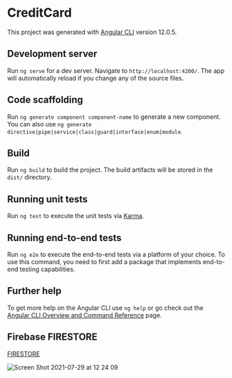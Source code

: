 # CreditCard

This project was generated with [Angular CLI](https://github.com/angular/angular-cli) version 12.0.5.

## Development server

Run `ng serve` for a dev server. Navigate to `http://localhost:4200/`. The app will automatically reload if you change any of the source files.

## Code scaffolding

Run `ng generate component component-name` to generate a new component. You can also use `ng generate directive|pipe|service|class|guard|interface|enum|module`.

## Build

Run `ng build` to build the project. The build artifacts will be stored in the `dist/` directory.

## Running unit tests

Run `ng test` to execute the unit tests via [Karma](https://karma-runner.github.io).

## Running end-to-end tests

Run `ng e2e` to execute the end-to-end tests via a platform of your choice. To use this command, you need to first add a package that implements end-to-end testing capabilities.

## Further help

To get more help on the Angular CLI use `ng help` or go check out the [Angular CLI Overview and Command Reference](https://angular.io/cli) page.

## Firebase FIRESTORE

[FIRESTORE](https://firebase.google.com/products/firestore?gclid=CjwKCAjwo4mIBhBsEiwAKgzXOOW2taYqzhDBHp6jnVuDvSDsWH2gew3jO4yNXDRLK7l0yU0_Wky0ZxoCMKoQAvD_BwE&gclsrc=aw.ds)


![Screen Shot 2021-07-29 at 12 24 09](https://user-images.githubusercontent.com/22507520/127529307-0fe34b70-53db-4408-9dfd-300a0cb66cae.png)

